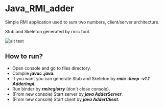# Java_RMI_adder
Simple RMI application used to sum two numbers, client/server architecture.

Stub and Skeleton generated by rmic tool.

![alt text](https://github.com/iulianoroberto/Java_RMI_adder/blob/main/Images/RunTime.PNG)

## How to run?
- Open console and go to files directory.
- Compile ***javac .java***.
- If you want you can generate Stub and Skeleton by ***rmic -keep -v1.1 AdderImpl***.
- Run binder by ***rmiregistry*** (don't close console).
- (From new console) Start server by ***java AdderServer***.
- (From new console) Start client by ***java AdderClient***.
